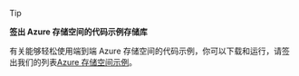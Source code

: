 > [!TIP]
> 
> **签出 Azure 存储空间的代码示例存储库**
> 
> 有关能够轻松使用端到端 Azure 存储空间的代码示例，你可以下载和运行，请签出我们的列表[Azure 存储空间示例](https://docs.microsoft.com/en-us/azure/storage/storage-samples-java)。


